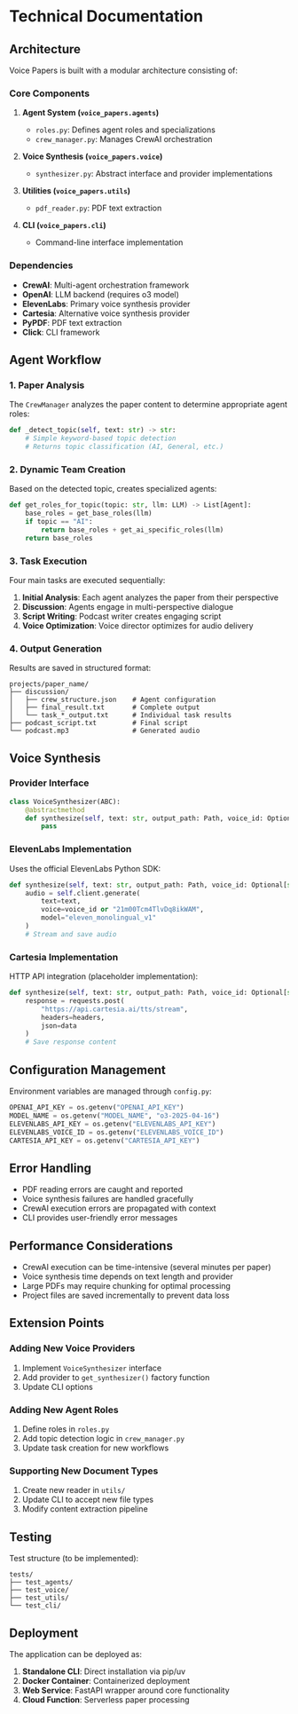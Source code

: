 # Technical Documentation

## Architecture

Voice Papers is built with a modular architecture consisting of:

### Core Components

1. **Agent System (`voice_papers.agents`)**
   - `roles.py`: Defines agent roles and specializations
   - `crew_manager.py`: Manages CrewAI orchestration

2. **Voice Synthesis (`voice_papers.voice`)**
   - `synthesizer.py`: Abstract interface and provider implementations

3. **Utilities (`voice_papers.utils`)**
   - `pdf_reader.py`: PDF text extraction

4. **CLI (`voice_papers.cli`)**
   - Command-line interface implementation

### Dependencies

- **CrewAI**: Multi-agent orchestration framework
- **OpenAI**: LLM backend (requires o3 model)
- **ElevenLabs**: Primary voice synthesis provider
- **Cartesia**: Alternative voice synthesis provider
- **PyPDF**: PDF text extraction
- **Click**: CLI framework

## Agent Workflow

### 1. Paper Analysis
The `CrewManager` analyzes the paper content to determine appropriate agent roles:

```python
def _detect_topic(self, text: str) -> str:
    # Simple keyword-based topic detection
    # Returns topic classification (AI, General, etc.)
```

### 2. Dynamic Team Creation
Based on the detected topic, creates specialized agents:

```python
def get_roles_for_topic(topic: str, llm: LLM) -> List[Agent]:
    base_roles = get_base_roles(llm)
    if topic == "AI":
        return base_roles + get_ai_specific_roles(llm)
    return base_roles
```

### 3. Task Execution
Four main tasks are executed sequentially:

1. **Initial Analysis**: Each agent analyzes the paper from their perspective
2. **Discussion**: Agents engage in multi-perspective dialogue
3. **Script Writing**: Podcast writer creates engaging script
4. **Voice Optimization**: Voice director optimizes for audio delivery

### 4. Output Generation
Results are saved in structured format:

```
projects/paper_name/
├── discussion/
│   ├── crew_structure.json    # Agent configuration
│   ├── final_result.txt       # Complete output
│   └── task_*_output.txt      # Individual task results
├── podcast_script.txt         # Final script
└── podcast.mp3                # Generated audio
```

## Voice Synthesis

### Provider Interface

```python
class VoiceSynthesizer(ABC):
    @abstractmethod
    def synthesize(self, text: str, output_path: Path, voice_id: Optional[str] = None) -> bool:
        pass
```

### ElevenLabs Implementation

Uses the official ElevenLabs Python SDK:

```python
def synthesize(self, text: str, output_path: Path, voice_id: Optional[str] = None) -> bool:
    audio = self.client.generate(
        text=text,
        voice=voice_id or "21m00Tcm4TlvDq8ikWAM",
        model="eleven_monolingual_v1"
    )
    # Stream and save audio
```

### Cartesia Implementation

HTTP API integration (placeholder implementation):

```python
def synthesize(self, text: str, output_path: Path, voice_id: Optional[str] = None) -> bool:
    response = requests.post(
        "https://api.cartesia.ai/tts/stream",
        headers=headers,
        json=data
    )
    # Save response content
```

## Configuration Management

Environment variables are managed through `config.py`:

```python
OPENAI_API_KEY = os.getenv("OPENAI_API_KEY")
MODEL_NAME = os.getenv("MODEL_NAME", "o3-2025-04-16")
ELEVENLABS_API_KEY = os.getenv("ELEVENLABS_API_KEY")
ELEVENLABS_VOICE_ID = os.getenv("ELEVENLABS_VOICE_ID")
CARTESIA_API_KEY = os.getenv("CARTESIA_API_KEY")
```

## Error Handling

- PDF reading errors are caught and reported
- Voice synthesis failures are handled gracefully
- CrewAI execution errors are propagated with context
- CLI provides user-friendly error messages

## Performance Considerations

- CrewAI execution can be time-intensive (several minutes per paper)
- Voice synthesis time depends on text length and provider
- Large PDFs may require chunking for optimal processing
- Project files are saved incrementally to prevent data loss

## Extension Points

### Adding New Voice Providers

1. Implement `VoiceSynthesizer` interface
2. Add provider to `get_synthesizer()` factory function
3. Update CLI options

### Adding New Agent Roles

1. Define roles in `roles.py`
2. Add topic detection logic in `crew_manager.py`
3. Update task creation for new workflows

### Supporting New Document Types

1. Create new reader in `utils/`
2. Update CLI to accept new file types
3. Modify content extraction pipeline

## Testing

Test structure (to be implemented):

```
tests/
├── test_agents/
├── test_voice/
├── test_utils/
└── test_cli/
```

## Deployment

The application can be deployed as:

1. **Standalone CLI**: Direct installation via pip/uv
2. **Docker Container**: Containerized deployment
3. **Web Service**: FastAPI wrapper around core functionality
4. **Cloud Function**: Serverless paper processing